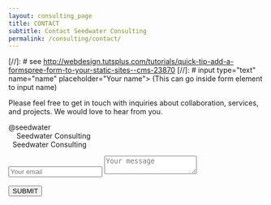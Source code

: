 ```yaml
---
layout: consulting_page
title: CONTACT
subtitle: Contact Seedwater Consulting
permalink: /consulting/contact/
---
```


[//]: # see http://webdesign.tutsplus.com/tutorials/quick-tip-add-a-formspree-form-to-your-static-sites--cms-23870
[//]: # input type="text" name="name" placeholder="Your name"> (This can go inside form element to input name)

Please feel free to get in touch with inquiries about collaboration, services, and projects. We would love to hear from you.

<a href="http://twitter.com/seedwater" target="_blank"> <i class="fa fa-twitter fa-2x"></i></a> @seedwater  
<a href="http://facebook.com/seedwater" target="_blank"> <i class="fa fa-facebook fa-2x"></i></a>&nbsp;&nbsp;&nbsp; Seedwater Consulting  
<a href="http://linkedin.com/seedwater" target="_blank"> <i class="fa fa-linkedin fa-2x"></i></a> &nbsp; Seedwater Consulting  

<form id="contactform" method="POST" class="bootstrap-frm">
    <div class="form">
        <input type="email" name="_replyto" placeholder="Your email">
        <input type="hidden" name="_subject" value="Website contact" />
        <input type="hidden" name="_next" value="{{ site.baseurl }}/thank-you/" />
        <textarea name="message" placeholder="Your message"></textarea>
        <input type="text" name="_gotcha" style="display:none" />
    </div>
    <br>
    <button class="button" style="vertical-align:middle" value="Submit"><span>SUBMIT </span></button>
</form>
<script>
    var contactform =  document.getElementById('contactform');
    contactform.setAttribute('action', '//formspree.io/' + 'toby.lunt' + '@' + 'gmail' + '.' + 'com');
</script>   

